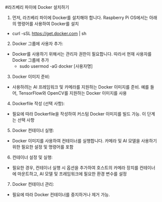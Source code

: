 #라즈베리 파이에 Docker 설치하기

1. 먼저, 라즈베리 파이에 Docker를 설치해야 합니다. Raspberry Pi OS에서는 아래의 명령어를 사용하여 Docker를 설치
  - curl -sSL https://get.docker.com | sh   

2. Docker 그룹에 사용자 추가:
  - Docker를 사용하기 위해서는 관리자 권한이 필요합니다. 따라서 현재 사용자를 Docker 그룹에 추가
    - sudo usermod -aG docker [사용자명]   

3. Docker 이미지 준비:
  - 사용하려는 AI 프레임워크 및 카메라를 지원하는 Docker 이미지를 준비. 예를 들어, TensorFlow와 OpenCV를 지원하는 Docker 이미지를 사용
   
4. Dockerfile 작성 (선택 사항):
  - 필요에 따라 Dockerfile을 작성하여 커스텀 Docker 이미지를 빌드 가능. 이 단계는 선택 사항

5. Docker 컨테이너 실행:
  - Docker 이미지를 사용하여 컨테이너를 실행합니다. 카메라 및 AI 모델을 사용하기 위한 필요한 설정 및 명령어를 포함

6. 컨테이너 설정 및 실행:
  - 필요한 경우, 컨테이너 실행 시 옵션을 추가하여 호스트의 카메라 장치를 컨테이너에 마운트하고, AI 모델 및 프레임워크에 필요한 환경 변수를 설정

7. Docker 컨테이너 관리:
  - 필요에 따라 Docker 컨테이너를 중지하거나 제거 가능. 
